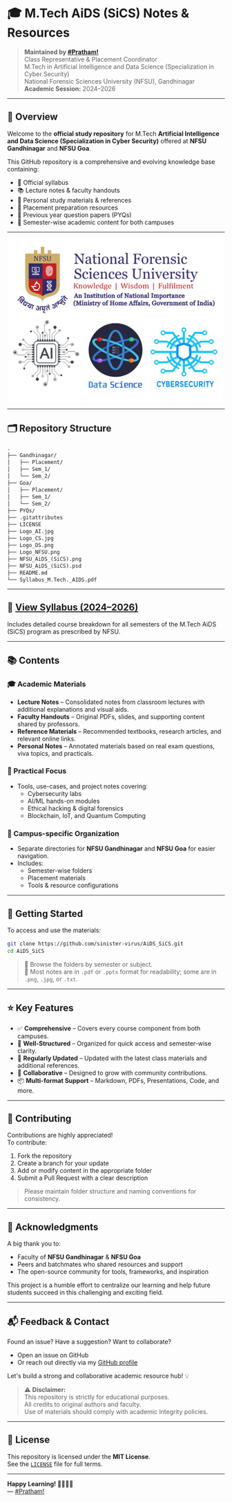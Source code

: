 # 🎓 M.Tech AiDS (SiCS) Notes & Resources

> **Maintained by [#Pratham!](https://github.com/sinister-virus)**  
> Class Representative & Placement Coordinator  
> M.Tech in Artificial Intelligence and Data Science (Specialization in Cyber Security)  
> National Forensic Sciences University (NFSU), Gandhinagar  
> **Academic Session:** 2024–2026

---

## 📌 Overview

Welcome to the **official study repository** for M.Tech **Artificial Intelligence and Data Science (Specialization in Cyber Security)** offered at **NFSU Gandhinagar** and **NFSU Goa**.

This GitHub repository is a comprehensive and evolving knowledge base containing:

- 📄 Official syllabus  
- 📚 Lecture notes & faculty handouts  
- 🧠 Personal study materials & references  
- 💼 Placement preparation resources  
- 📑 Previous year question papers (PYQs)  
- 📁 Semester-wise academic content for both campuses

---

![NFSU AiDS SiCS](NFSU_AiDS_(SiCS).png "NFSU AiDS (SiCS)")

---

## 🗂️ Repository Structure

```
.
├── Gandhinagar/
│   ├── Placement/
│   ├── Sem_1/
│   └── Sem_2/
├── Goa/
│   ├── Placement/
│   ├── Sem_1/
│   └── Sem_2/
├── PYQs/
├── .gitattributes
├── LICENSE
├── Logo_AI.jpg
├── Logo_CS.jpg
├── Logo_DS.png
├── Logo_NFSU.png
├── NFSU_AiDS_(SiCS).png
├── NFSU_AiDS_(SiCS).psd
├── README.md
└── Syllabus_M.Tech._AIDS.pdf
```

---

## 📄 [View Syllabus (2024–2026)](Syllabus_M.Tech._AIDS.pdf)

Includes detailed course breakdown for all semesters of the M.Tech AiDS (SiCS) program as prescribed by NFSU.

---

## 📚 Contents

### 🎓 Academic Materials

- **Lecture Notes** – Consolidated notes from classroom lectures with additional explanations and visual aids.
- **Faculty Handouts** – Original PDFs, slides, and supporting content shared by professors.
- **Reference Materials** – Recommended textbooks, research articles, and relevant online links.
- **Personal Notes** – Annotated materials based on real exam questions, viva topics, and practicals.

### 🧪 Practical Focus

- Tools, use-cases, and project notes covering:
  - Cybersecurity labs
  - AI/ML hands-on modules
  - Ethical hacking & digital forensics
  - Blockchain, IoT, and Quantum Computing

### 📁 Campus-specific Organization

- Separate directories for **NFSU Gandhinagar** and **NFSU Goa** for easier navigation.
- Includes:
  - Semester-wise folders
  - Placement materials
  - Tools & resource configurations

---

## 🚀 Getting Started

To access and use the materials:

```bash
git clone https://github.com/sinister-virus/AiDS_SiCS.git
cd AiDS_SiCS
```

> 📖 Browse the folders by semester or subject.  
> 📝 Most notes are in `.pdf` or `.pptx` format for readability; some are in `.png`, `.jpg`, or `.txt`.

---

## ⭐ Key Features

- ✅ **Comprehensive** – Covers every course component from both campuses.
- 🧾 **Well-Structured** – Organized for quick access and semester-wise clarity.
- 🔄 **Regularly Updated** – Updated with the latest class materials and additional references.
- 🤝 **Collaborative** – Designed to grow with community contributions.
- 📦 **Multi-format Support** – Markdown, PDFs, Presentations, Code, and more.

---

## 🤝 Contributing

Contributions are highly appreciated!  
To contribute:

1. Fork the repository  
2. Create a branch for your update  
3. Add or modify content in the appropriate folder  
4. Submit a Pull Request with a clear description

> Please maintain folder structure and naming conventions for consistency.

---

## 🙌 Acknowledgments

A big thank you to:

- Faculty of **NFSU Gandhinagar** & **NFSU Goa**  
- Peers and batchmates who shared resources and support  
- The open-source community for tools, frameworks, and inspiration

This project is a humble effort to centralize our learning and help future students succeed in this challenging and exciting field.

---

## 📬 Feedback & Contact

Found an issue? Have a suggestion? Want to collaborate?

- Open an issue on GitHub  
- Or reach out directly via my [GitHub profile](https://github.com/sinister-virus)

Let's build a strong and collaborative academic resource hub! 💡

> ⚠️ **Disclaimer:**  
> This repository is strictly for educational purposes.  
> All credits to original authors and faculty.  
> Use of materials should comply with academic integrity policies.

---

## 📜 License

This repository is licensed under the **MIT License**.  
See the [`LICENSE`](LICENSE) file for full terms.

---

**Happy Learning! 👨‍💻👩‍💻**  
— [#Pratham!](https://github.com/sinister-virus)
